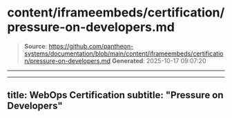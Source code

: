# content/iframeembeds/certification/pressure-on-developers.md

> **Source**: https://github.com/pantheon-systems/documentation/blob/main/content/iframeembeds/certification/pressure-on-developers.md
> **Generated**: 2025-10-17 09:07:20

---

---
title: WebOps Certification
subtitle: "Pressure on Developers"
---

<Partial file="certification-guide/pressure-on-developers.md" />
